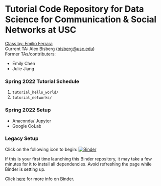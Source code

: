 # Tutorial Code Repository for Data Science for Communication & Social Networks at USC
[Class by: Emilio Ferrara ](http://www.emilio.ferrara.name/data-science-for-communication-social-networks/)  
Current TA: Alex Bisberg (bisberg@usc.edu)  
Former TAs/contributers:
 - Emily Chen
 - Julie Jiang

### Spring 2022 Tutorial Schedule
1. `tutorial_hello_world/`
2. `tutorial_networks/`

### Spring 2022 Setup 
- Anaconda/ Jupyter
- Google CoLab

### Legacy Setup 
Click on the following icon to begin: [![Binder](https://mybinder.org/badge_logo.svg)](https://mybinder.org/v2/gh/echen102/COMM599/master)

If this is your first time launching this Binder repository, it may take a few minutes for it to install all dependencies. Avoid refreshing the page while Binder is setting up.

Click [here](https://mybinder.readthedocs.io/en/latest/index.html) for more info on Binder.
